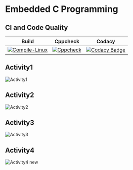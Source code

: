 # Embedded C Programming 

## CI and Code Quality

|Build|Cppcheck|Codacy|
|:--:|:--:|:--:|
|[![Compile-Linux](https://github.com/Harshithan-123/CarSafetySystem/actions/workflows/Compile.yml/badge.svg)](https://github.com/Harshithan-123/CarSafetySystem/actions/workflows/Compile.yml)|[![Cppcheck](https://github.com/Harshithan-123/CarSafetySystem/actions/workflows/CodeQuality.yml/badge.svg)](https://github.com/Harshithan-123/CarSafetySystem/actions/workflows/CodeQuality.yml)|[![Codacy Badge](https://app.codacy.com/project/badge/Grade/9ea4e55778914552ba1d2b6ef2dea61d)](https://www.codacy.com/gh/Harshithan-123/CarSafetySystem/dashboard?utm_source=github.com&amp;utm_medium=referral&amp;utm_content=Harshithan-123/CarSafetySystem&amp;utm_campaign=Badge_Grade)

## Activity1
![Activity1](https://user-images.githubusercontent.com/80380749/116575963-c002db80-a92c-11eb-8647-c93807a11977.PNG)

## Activity2
![Activity2](https://user-images.githubusercontent.com/80380749/116576261-06583a80-a92d-11eb-8b8f-f47baa28c0f2.PNG)

## Activity3
![Activity3](https://user-images.githubusercontent.com/80380749/116576288-0ce6b200-a92d-11eb-9394-6839ef76656e.PNG)

## Activity4
![Activity4 new](https://user-images.githubusercontent.com/80380749/116577684-5388dc00-a92e-11eb-8bfd-daa353882083.png)
